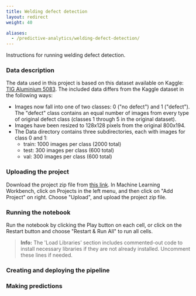 ```yaml
---
title: Welding defect detection
layout: redirect
weight: 40

aliases:
  - /predictive-analytics/welding-defect-detection/
---
```


Instructions for running welding defect detection.

### Data description

The data used in this project is based on this dataset available on Kaggle: [TIG Aluminium 5083]( https://www.kaggle.com/danielbacioiu/tig-aluminium-5083). The included data differs from the Kaggle dataset in the following ways:

- Images now fall into one of two classes: 0 ("no defect") and 1 ("defect"). The "defect" class contains an equal number of images from every type of original defect class (classes 1 through 5 in the original dataset).
- Images have been resized to 128x128 pixels from the original 800x194.
- The Data directory contains three subdirectories, each with images for class 0 and 1: 
	- train: 1000 images per class (2000 total)
	- test: 300 images per class (600 total)
	- val: 300 images per class (600 total)

### Uploading the project

Download the project zip file from [this link](link). In Machine Learning Workbench, click on Projects in the left menu, and then click on "Add Project" on right. Choose "Upload", and upload the project zip file.


### Running the notebook
Run the notebook by clicking the Play button on each cell, or click on the Restart button and choose "Restart & Run All" to run all cells.

> **Info:** The 'Load Libraries' section includes commented-out code to install necessary libraries if they are not already installed. Uncomment these lines if needed.


### Creating and deploying the pipeline


### Making predictions













